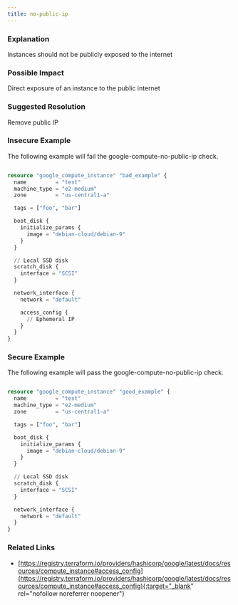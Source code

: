 ```yaml
---
title: no-public-ip
---
```


### Explanation

Instances should not be publicly exposed to the internet

### Possible Impact
Direct exposure of an instance to the public internet

### Suggested Resolution
Remove public IP


### Insecure Example

The following example will fail the google-compute-no-public-ip check.

```terraform

resource "google_compute_instance" "bad_example" {
  name         = "test"
  machine_type = "e2-medium"
  zone         = "us-central1-a"

  tags = ["foo", "bar"]

  boot_disk {
    initialize_params {
      image = "debian-cloud/debian-9"
    }
  }

  // Local SSD disk
  scratch_disk {
    interface = "SCSI"
  }

  network_interface {
    network = "default"

    access_config {
      // Ephemeral IP
    }
  }
}

```



### Secure Example

The following example will pass the google-compute-no-public-ip check.

```terraform

resource "google_compute_instance" "good_example" {
  name         = "test"
  machine_type = "e2-medium"
  zone         = "us-central1-a"

  tags = ["foo", "bar"]

  boot_disk {
    initialize_params {
      image = "debian-cloud/debian-9"
    }
  }

  // Local SSD disk
  scratch_disk {
    interface = "SCSI"
  }

  network_interface {
    network = "default"
  }
}

```




### Related Links


- [https://registry.terraform.io/providers/hashicorp/google/latest/docs/resources/compute_instance#access_config](https://registry.terraform.io/providers/hashicorp/google/latest/docs/resources/compute_instance#access_config){:target="_blank" rel="nofollow noreferrer noopener"}


